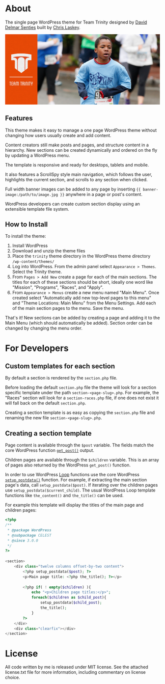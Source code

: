About
================================================================================

The single page WordPress theme for Team Trinity designed by [David Delmar
Senties](http://delmarsenties.com/) built by [Chris Laskey](http://chrislaskey.com).

![Team Trinity WordPress Theme](/trinity/readme-screenshot.jpg "Team Trinity WordPress Theme")

Features
--------

This theme makes it easy to manage a one page WordPress theme without changing
how users usually create and add content.

Content creators still make posts and pages, and structure content in
a hierarchy. New sections can be created dynamically and ordered on the fly by
updating a WordPress menu.

The template is responsive and ready for desktops, tablets and mobile.

It also features a ScrollSpy style main navigation, which follows the user,
highlights the current section, and scrolls to any section when clicked.

Full width banner images can be added to any page by inserting
`{{ banner-image:/path/to/image.jpg }}` anywhere in a page or post's content.

WordPress developers can create custom section display using an extensible
template file system.

How to Install
--------------

To install the theme:

1. Install WordPress
2. Download and unzip the theme files
3. Place the `trinity` theme directory in the WordPress theme directory
   `/wp-content/themes/`
4. Log into WordPress. From the admin panel select `Appearance > Themes`.
   Select the Trinity theme.
5. From `Pages > Add New` create a page for each of the main sections. The
   titles for each of these sections should be short, ideally one word like
   "Mission", "Programs", "Races", and "Apply".
6. From `Appearance > Menus` create a new menu named "Main Menu". Once created
   select "Automatically add new top-level pages to this menu" and "Theme
   Locations: Main Menu" from the Menu Settings. Add each of the main section
   pages to the menu. Save the menu.

That's it! New sections can be added by creating a page and adding it to the
Main Menu (which should automatically be added). Section order can be changed
by changing the menu order.

For Developers
==============

Custom templates for each section
---------------------------------

By default a section is rendered by the `section.php` file.

Before loading the default `section.php` file the theme will look for a section
specific template under the path `section-<page-slug>.php`. For example, the
"Races" section will look for a `section-races.php` file, if one does not exist
it will fall back on the default `section.php`.

Creating a section template is as easy as copying the `section.php` file and
renaming the new file `section-<page-slug>.php`.

Creating a section template
---------------------------

Page content is available through the `$post` variable. The fields match the
core WordPress function
[`get_post()`](http://codex.wordpress.org/Function_Reference/get_post) output.

Children pages are available through the `$children` variable. This is an array
of pages also returned by the WordPress `get_post()` function.

In order to use WordPress [Loop](http://codex.wordpress.org/The_Loop) functions
use the core WordPress
[`setup_postdata()`](https://codex.wordpress.org/Function_Reference/setup_postdata)
function. For example, if extracting the main section page's data, call
`setup_postdata($post)`. If iterating over the children pages use
`setup_postdata($current_child)`. The usual WordPress Loop template functions
like `the_content()` and `the_title()` can be used.

For example this template will display the titles of the main page and children
pages:

```php
<?php
/**
 * @package WordPress
 * @subpackage CELEST
 * @since 3.0.0
 */
?>

<section>
	<div class="twelve columns offset-by-two content">
		<?php setup_postdata($post); ?>
		<p>Main page title: <?php the_title(); ?></p>

		<?php if( ! empty($children) ){
			echo "<p>Children page titles:</p>";
			foreach($children as $child_post){
				setup_postdata($child_post);
				the_title();
			}
		?>
	</div>
	<div class="clearfix"></div>
</section>
```

License
================================================================================

All code written by me is released under MIT license. See the attached
license.txt file for more information, including commentary on license choice.
